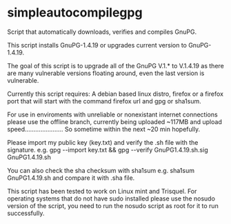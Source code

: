 # simpleautocompilegpg
Script that automatically downloads, verifies and compiles GnuPG. 

This script installs GnuPG-1.4.19 or upgrades current version to GnuPG-1.4.19.

The goal of this script is to upgrade all of the GnuPG V.1.* to V.1.4.19 as there are many vulnerable versions floating around, even the last version is vulnerable.

Currently this script requires: A debian based linux distro, firefox or a firefox port that will start with the command firefox url and gpg or sha1sum.

For use in enviroments with unreliable or nonexistant internet connections please use the offline branch, currently being uploaded ~117MB and upload speed...................... So sometime within the next ~20 min hopefully.

Please import my public key (key.txt) and verify the .sh file with the signature. e.g. gpg --import key.txt && gpg --verify GnuPG1.4.19.sh.sig GnuPG1.4.19.sh 

You can also check the sha checksum with sha1sum e.g. sha1sum  GnuPG1.4.19.sh and compare it with .sha file.

This script has been tested to work on Linux mint and Trisquel. For operating systems that do not have sudo installed please use the nosudo version of the script, you need to run the nosudo script as root for it to run successfully.

